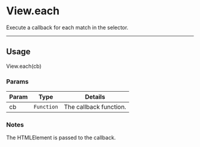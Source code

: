 # View.each

Execute a callback for each match in the selector.

----------------------------------------------------------------------

## Usage

View.each(cb)

### Params

| Param           | Type          | Details                          |
| --------------- | ------------- | -------------------------------- |
| cb              | `Function`    | The callback function.           |

### Notes

The HTMLElement is passed to the callback.
